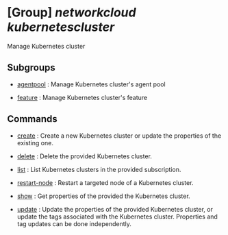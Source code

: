 # [Group] _networkcloud kubernetescluster_

Manage Kubernetes cluster

## Subgroups

- [agentpool](/Commands/networkcloud/kubernetescluster/agentpool/readme.md)
: Manage Kubernetes cluster's agent pool

- [feature](/Commands/networkcloud/kubernetescluster/feature/readme.md)
: Manage Kubernetes cluster's feature

## Commands

- [create](/Commands/networkcloud/kubernetescluster/_create.md)
: Create a new Kubernetes cluster or update the properties of the existing one.

- [delete](/Commands/networkcloud/kubernetescluster/_delete.md)
: Delete the provided Kubernetes cluster.

- [list](/Commands/networkcloud/kubernetescluster/_list.md)
: List Kubernetes clusters in the provided subscription.

- [restart-node](/Commands/networkcloud/kubernetescluster/_restart-node.md)
: Restart a targeted node of a Kubernetes cluster.

- [show](/Commands/networkcloud/kubernetescluster/_show.md)
: Get properties of the provided the Kubernetes cluster.

- [update](/Commands/networkcloud/kubernetescluster/_update.md)
: Update the properties of the provided Kubernetes cluster, or update the tags associated with the Kubernetes cluster. Properties and tag updates can be done independently.
